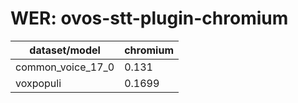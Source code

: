 
# WER: ovos-stt-plugin-chromium
|dataset/model|chromium|
|-|-|
| common_voice_17_0 | 0.131 |
| voxpopuli | 0.1699 |